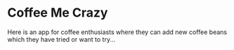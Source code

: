 Coffee Me Crazy
==============

Here is an app for coffee enthusiasts where they can add new coffee beans which they have tried or want to try...

